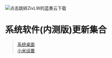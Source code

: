 ![](http://www.lanzous.com/img/logo2.gif "点击跳转ZivLW的蓝奏云下载")
# 系统软件(内测版)更新集合
>[系统桌面](https://github.com/MIUISystemAppUpdate/MiuiHome/releases "https://github.com/MIUISystemAppUpdate/MiuiHome/releases/download/9.11.28/MiuiHome.apk")  
>[小米设置](https://github.com/MIUISystemAppUpdate/MiSettings/releases "悬停显示")

